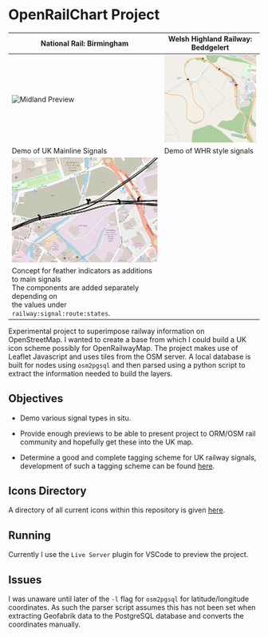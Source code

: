 # OpenRailChart Project
|National Rail: Birmingham|Welsh Highland Railway: Beddgelert|
|---|---|
|![Midland Preview](docs/screenshots/westmidlands.png)|![Midland Preview](docs/screenshots/beddgelert.png)|
|Demo of UK Mainline Signals|Demo of WHR style signals|
|![Birmingham Junctions](docs/screenshots/birmingham_feathers.png)| |
|Concept for feather indicators as additions to main signals</br>The components are added separately depending on</br>the values under `railway:signal:route:states`.| |

Experimental project to superimpose railway information on OpenStreetMap. I wanted to create a base from which I could build a UK icon scheme possibly for OpenRailwayMap.
The project makes use of Leaflet Javascript and uses tiles from the OSM server. A local database is built for nodes using `osm2pgsql` and then parsed using a python script to
extract the information needed to build the layers.

## Objectives

* Demo various signal types in situ.

* Provide enough previews to be able to present project to ORM/OSM rail community and hopefully get these into the UK map.

* Determine a good and complete tagging scheme for UK railway signals, development of such a tagging scheme can be found [here](https://github.com/artemis-beta/ukosmrailtags/).

## Icons Directory

A directory of all current icons within this repository is given [here](docs/ORM_Icons.md).

## Running

Currently I use the `Live Server` plugin for VSCode to preview the project.

## Issues

I was unaware until later of the `-l` flag for `osm2pgsql` for latitude/longitude coordinates. As such the parser script assumes this has not been set when extracting Geofabrik data to the PostgreSQL database and converts the coordinates manually.
